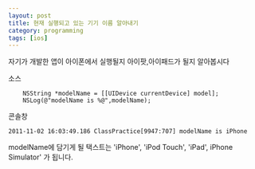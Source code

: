 ```yaml
---
layout: post
title: 현재 실행되고 있는 기기 이름 알아내기
category: programming
tags: [ios]
---
```

자기가 개발한 앱이 아이폰에서 실행될지 아이팟,아이패드가 될지 알아봅시다

소스

```
    NSString *modelName = [[UIDevice currentDevice] model];
    NSLog(@"modelName is %@",modelName);
```

콘솔창

```
2011-11-02 16:03:49.186 ClassPractice[9947:707] modelName is iPhone
```

modelName에 담기게 될 택스트는 'iPhone', 'iPod Touch', 'iPad', iPhone Simulator' 가 됩니다.
